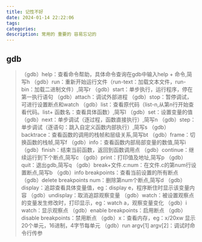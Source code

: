 ```yaml
---
title: 记性不好
date: 2024-01-14 22:22:06
tags:
categories:
description: 常用的 重要的 容易忘记的
---
```




## gdb
> （gdb）help：查看命令帮助，具体命令查询在gdb中输入help + 命令,简写h
（gdb）run：重新开始运行文件（run-text：加载文本文件，run-bin：加载二进制文件）,简写r
（gdb）start：单步执行，运行程序，停在第一执行语句
（gdb）attach：调试外部进程
（gdb）stop：暂停调试，可进行设置断点和watch
（gdb）list：查看原代码（list-n,从第n行开始查看代码。list+ 函数名：查看具体函数）,简写l
（gdb）set：设置变量的值
（gdb）next：单步调试（逐过程，函数直接执行）,简写n
（gdb）step：单步调试（逐语句：跳入自定义函数内部执行）,简写s
（gdb）backtrace：查看函数的调用的栈帧和层级关系,简写bt
（gdb）frame：切换函数的栈帧,简写f
（gdb）info：查看函数内部局部变量的数值,简写i
（gdb）finish：结束当前函数，返回到函数调用点
（gdb）continue：继续运行到下个断点,简写c
（gdb）print：打印值及地址,简写p
（gdb）quit：退出gdb,简写q
（gdb）break+文件.c:num：在文件.c的第num行设置断点,简写b
（gdb）info breakpoints：查看当前设置的所有断点
（gdb）delete breakpoints num：删除第num个断点,简写d
（gdb）display：追踪查看具体变量值，eg：display e，程序断住时显示该变量内容
（gdb）undisplay：取消追踪观察变量
（gdb）watch：被设置观察点的变量发生修改时，打印显示，eg：watch a，观察变量变化
（gdb）i watch：显示观察点
（gdb）enable breakpoints：启用断点
（gdb）disable breakpoints：禁用断点
（gdb）x：查看内存，eg：x/20xw 显示20个单元，16进制，4字节每单元
（gdb）run argv[1] argv[2]：调试时命令行传参

